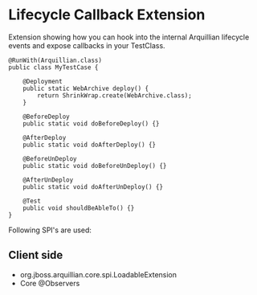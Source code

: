 Lifecycle Callback Extension 
========================================================

Extension showing how you can hook into the internal Arquillian lifecycle events and expose callbacks in your TestClass.

    @RunWith(Arquillian.class)
    public class MyTestCase {
    
        @Deployment
        public static WebArchive deploy() {
            return ShrinkWrap.create(WebArchive.class);
        }
    
        @BeforeDeploy
        public static void doBeforeDeploy() {}
    
        @AfterDeploy
        public static void doAfterDeploy() {}
    
        @BeforeUnDeploy
        public static void doBeforeUnDeploy() {}
    
        @AfterUnDeploy
        public static void doAfterUnDeploy() {}
    
        @Test
        public void shouldBeAbleTo() {}
    }

Following SPI's are used:

Client side
------------

* org.jboss.arquillian.core.spi.LoadableExtension
* Core @Observers
